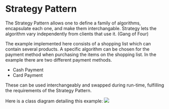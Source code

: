 # Strategy Pattern

The Strategy Pattern allows one to define a family of algorithms, encapsulate each one, and make them interchangable. Strategy lets the algorithm vary independently from clients that use it. (Gang of Four)

The example implemented here consists of a shopping list which can contain several products. A specific algorithm can be chosen for the payment method when purchasing the items on the shopping list. In the example there are two different payment methods.

- Cash Payment
- Card Payment

These can be used interchangeably and swapped during run-time, fulfilling the requirements of the Strategy Pattern.

Here is a class diagram detailing this example:
![](strategy.png)